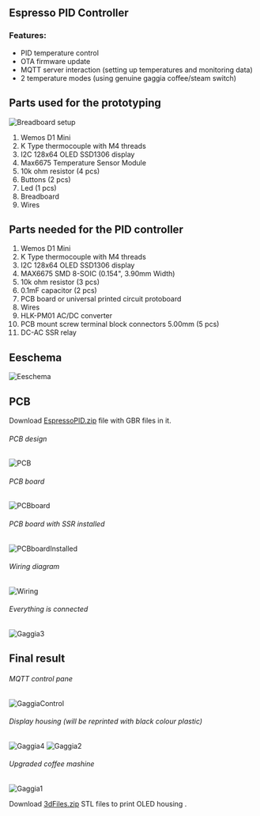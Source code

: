 ## Espresso PID Controller

### Features:
* PID temperature control
* OTA firmware update
* MQTT server interaction (setting up temperatures and monitoring data)
* 2 temperature modes (using genuine gaggia coffee/steam switch)

## Parts used for the prototyping
![Breadboard setup](./files/setup.png)
1. Wemos D1 Mini
1. K Type thermocouple with M4 threads
1. I2C 128x64 OLED SSD1306 display
1. Max6675 Temperature Sensor Module
1. 10k ohm resistor (4 pcs)
1. Buttons (2 pcs)
1. Led (1 pcs)
1. Breadboard
1. Wires

## Parts needed for the PID controller
1. Wemos D1 Mini
1. K Type thermocouple with M4 threads
1. I2C 128x64 OLED SSD1306 display
1. MAX6675 SMD 8-SOIC (0.154", 3.90mm Width)
1. 10k ohm resistor (3 pcs)
1. 0.1mF capacitor (2 pcs)
1. PCB board or universal printed circuit protoboard
1. Wires
2. HLK-PM01 AC/DC converter
3. PCB mount screw terminal block connectors 5.00mm (5 pcs)
4. DC-AC SSR relay

## Eeschema 
![Eeschema](./files/EeschemaEspressoPID.png)

## PCB
Download [EspressoPID.zip](./files/EspressoPID.zip) file with GBR files in it.

###### PCB design

![PCB](./files/EspressoPIDpcb.png)

###### PCB board

![PCBboard](./files/pcbBoard.png)

###### PCB board with SSR installed

![PCBboardInstalled](./files/pcbBoardInstalled.png)

###### Wiring diagram

![Wiring](./files/single_ssr_120v.png)

###### Everything is connected

![Gaggia3](./files/Gaggia3.png)


## Final result

###### MQTT control pane

![GaggiaControl](./files/gaggiaControl.png)

###### Display housing (will be reprinted with black colour plastic)

![Gaggia4](./files/Gaggia4.png)
![Gaggia2](./files/Gaggia2.png)

###### Upgraded coffee mashine

![Gaggia1](./files/Gaggia1.png)

Download [3dFiles.zip](./files/3dFiles.zip) STL files to print OLED housing .
 